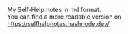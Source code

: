 My Self-Help notes in md format.  
You can find a more readable version on https://selfhelpnotes.hashnode.dev/
